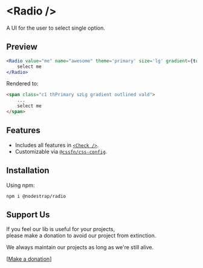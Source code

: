 # &lt;Radio /&gt;
A UI for the user to select single option.

## Preview

```jsx
<Radio value="me" name="awesome" theme='primary' size='lg' gradient={true} outlined={true} enableValidation={true} isValid={true}>
    select me
</Radio>
```
Rendered to:
```html
<span class="c1 thPrimary szLg gradient outlined vald">
    ...
    select me
</span>
```

## Features
* Includes all features in [`<Check />`](https://www.npmjs.com/package/@nodestrap/check).
* Customizable via [`@cssfn/css-config`](https://www.npmjs.com/package/@cssfn/css-config).

## Installation

Using npm:
```
npm i @nodestrap/radio
```

## Support Us

If you feel our lib is useful for your projects,  
please make a donation to avoid our project from extinction.

We always maintain our projects as long as we're still alive.

[[Make a donation](https://ko-fi.com/heymarco)]
